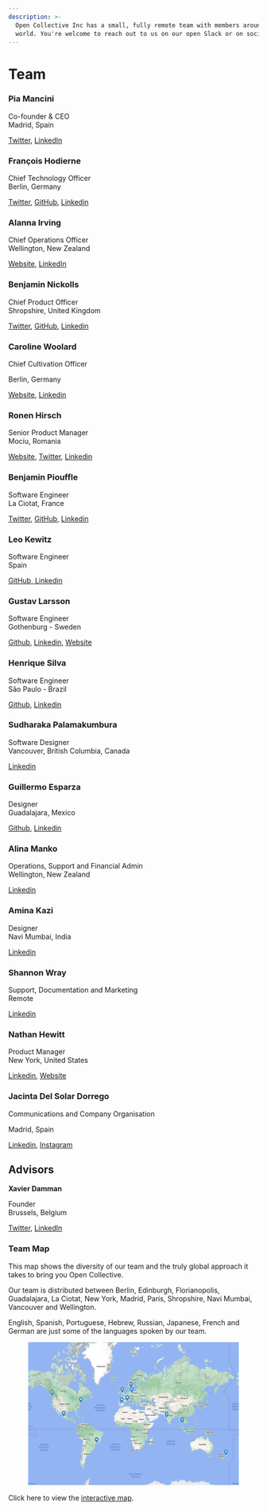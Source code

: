 ```yaml
---
description: >-
  Open Collective Inc has a small, fully remote team with members around the
  world. You're welcome to reach out to us on our open Slack or on social media.
---
```


# Team

### **Pia Mancini**

Co-founder & CEO\
Madrid, Spain

[Twitter](https://twitter.com/piamancini), [LinkedIn](https://www.linkedin.com/in/piamancini/)

### **François Hodierne**

Chief Technology Officer\
Berlin, Germany

[Twitter](https://twitter.com/znarf), [GitHub](https://github.com/znarf), [Linkedin ](https://www.linkedin.com/in/francoishodierne/)

### **Alanna Irving**

Chief Operations Officer\
Wellington, New Zealand

[Website](https://alanna.space), [LinkedIn](https://www.linkedin.com/in/alannairving83/)

### **Benjamin Nickolls**

Chief Product Officer\
Shropshire, United Kingdom

[Twitter](https://twitter.com/BenJam), [GitHub](https://github.com/BenJam), [Linkedin](https://www.linkedin.com/in/benjamuk/)

### Caroline Woolard

Chief Cultivation Officer

Berlin, Germany

[Website](https://carolinewoolard.com/past), [Linkedin](https://www.linkedin.com/in/carolinewoolard/)

### Ronen Hirsch

Senior Product Manager \
Mociu, Romania

[Website](https://iamronen.com/), [Twitter](https://twitter.com/iamronen), [Linkedin](https://www.linkedin.com/in/iamronen/)

### **Benjamin Piouffle**

Software Engineer\
La Ciotat, France

[Twitter](https://twitter.com/betree83), [GitHub](https://github.com/Betree), [Linkedin ](https://www.linkedin.com/in/benjaminpiouffle/)

### **Leo Kewitz**

Software Engineer\
Spain&#x20;

[GitHub](https://github.com/kewitz),[ Linkedin](https://www.linkedin.com/in/kewitz/)

### Gustav Larsson

Software Engineer\
Gothenburg - Sweden

[Github](https://github.com/gustavlrsn), [Linkedin](https://www.linkedin.com/in/gustavlarsson/), [Website](https://gustav.io/)

### Henrique Silva&#x20;

Software Engineer\
São Paulo - Brazil

[Github](https://github.com/hdiniz), [Linkedin ](https://www.linkedin.com/in/henrique-diniz-silva/)

### Sudharaka Palamakumbura

Software Designer\
Vancouver, British Columbia, Canada&#x20;

[Linkedin ](https://www.linkedin.com/in/sudharakap/)

### **Guillermo Esparza**

Designer\
Guadalajara, Mexico

[Github](https://github.com/Memo-Es), [Linkedin](https://www.linkedin.com/in/memo-es/)

### **Alina Manko**

Operations, Support and Financial Admin\
Wellington, New Zealand

[Linkedin ](https://www.linkedin.com/in/alinamanko/)

### **Amina Kazi**

Designer\
Navi Mumbai, India

[Linkedin](https://www.linkedin.com/in/amina-kazi-a97b47158/)

### Shannon Wray

Support, Documentation and Marketing\
Remote

[Linkedin ](https://www.linkedin.com/in/shannonwray)

### Nathan Hewitt

Product Manager\
New York, United States

[Linkedin](https://www.linkedin.com/in/nthnh/), [Website](https://natehn.com/)

### Jacinta Del Solar Dorrego

Communications and Company Organisation&#x20;

Madrid, Spain

[Linkedin](https://www.linkedin.com/in/jacinta-del-solar-dorrego-a1449842/), [Instagram ](https://www.instagram.com/jacinta.mkp/?hl=es-la)

## Advisors

**Xavier Damman**

Founder\
Brussels, Belgium

[Twitter](https://twitter.com/xdamman), [LinkedIn](https://www.linkedin.com/in/xavierdamman)

### Team Map

This map shows the diversity of our team and the truly global approach it takes to bring you Open Collective.&#x20;

Our team is distributed between Berlin, Edinburgh, Florianopolis, Guadalajara, La Ciotat, New York, Madrid, Paris, Shropshire, Navi Mumbai, Vancouver and Wellington.

English, Spanish, Portuguese, Hebrew, Russian, Japanese, French and German are just some of the languages spoken by our team.&#x20;

<figure><img src="../.gitbook/assets/Screenshot 2023-01-26 at 7.45.15 PM.png" alt=""><figcaption></figcaption></figure>

Click here to view the [interactive map](https://www.google.com/maps/d/u/0/viewer?mid=1Cti5GyLESLXmHSTWKAQ\_ZDOqOat9tRLG\&hl=en\&ll=25.68552162764507%2C8.671120860194037\&z=2).&#x20;
